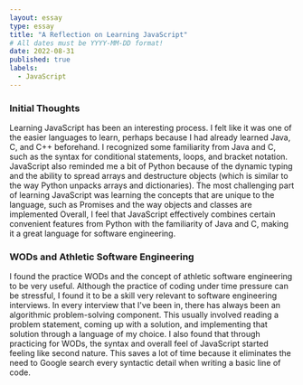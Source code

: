 ```yaml
---
layout: essay
type: essay
title: "A Reflection on Learning JavaScript"
# All dates must be YYYY-MM-DD format!
date: 2022-08-31
published: true
labels:
  - JavaScript
---
```


### Initial Thoughts

Learning JavaScript has been an interesting process.  I felt like it was one of the easier languages to learn, perhaps because I had already learned Java, C, and C++ beforehand.  I recognized some familiarity from Java and C, such as the syntax for conditional statements, loops, and bracket notation.  JavaScript also reminded me a bit of Python because of the dynamic typing and the ability to spread arrays and destructure objects (which is similar to the way Python unpacks arrays and dictionaries).  The most challenging part of learning JavaScript was learning the concepts that are unique to the language, such as Promises and the way objects and classes are implemented  Overall, I feel that JavaScript effectively combines certain convenient features from Python with the familiarity of Java and C, making it a great language for software engineering.

### WODs and Athletic Software Engineering

I found the practice WODs and the concept of athletic software engineering to be very useful.  Although the practice of coding under time pressure can be stressful, I found it to be a skill very relevant to software engineering interviews.  In every interview that I've been in, there has always been an algorithmic problem-solving component.  This usually involved reading a problem statement, coming up with a solution, and implementing that solution through a language of my choice.  I also found that through practicing for WODs, the syntax and overall feel of JavaScript started feeling like second nature.  This saves a lot of time because it eliminates the need to Google search every syntactic detail when writing a basic line of code.
